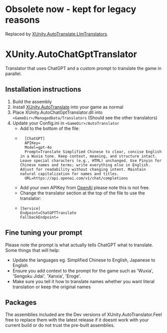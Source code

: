 # Obsolete now - kept for legacy reasons

Replaced by [XUnity.AutoTranslate.LlmTranslators](https://github.com/joshfreitas1984/XUnity.AutoTranslate.LlmTranslators).

# XUnity.AutoChatGptTranslator

Translator that uses ChatGPT and a custom prompt to translate the game in parallel.

## Installation instructions

1. Build the assembly
2. Install [XUnity.AutoTranslate]() into your game as normal
3. Place XUnity.AutoChatGptTranslator.dll into `<GameDir>/ManagedData/Translators` (Should see the other translators)
4. Update your Config.ini in `<GameDir>/AutoTranslator`
	- Add to the bottom of the file:
	- ```
		[ChatGPT]
		APIKey=
		Model=gpt-4o
		Prompt=Translate Simplified Chinese to clear, concise English in a Wuxia tone. Keep context, meaning, and structure intact. Leave special characters (e.g., HTML) unchanged. Use Pinyin for Chinese names and terms; write everything else in English. Adjust for readability without changing intent. Maintain natural capitalization for names and titles.
		URL=https://api.openai.com/v1/chat/completions
      ```
	- Add your own APIKey from [OpenAI](https://platform.openai.com/chat-completions) please note this is not free.
	- Change the translator section at the top of the file to use the translator:
	- ```
	  [Service]
	  Endpoint=ChatGPTTranslate
	  FallbackEndpoint=
	  ```

## Fine tuning your prompt

Please note the prompt is what actually tells ChatGPT what to translate. Some things that will help:
- Update the languages eg. Simplified Chinese to English, Japanese to English
- Ensure you add context to the prompt for the game such as 'Wuxia', 'Sengoku Jidai', 'Xanxia', 'Eroge'. 
- Make sure you tell it how to translate names whether you want literal translation or keep the original names

## Packages

The assemblies included are the Dev versions of XUnity.AutoTranslator.Feel free to replace them with the latest release if it doesnt work with your current build or do not trust the pre-built assemblies.